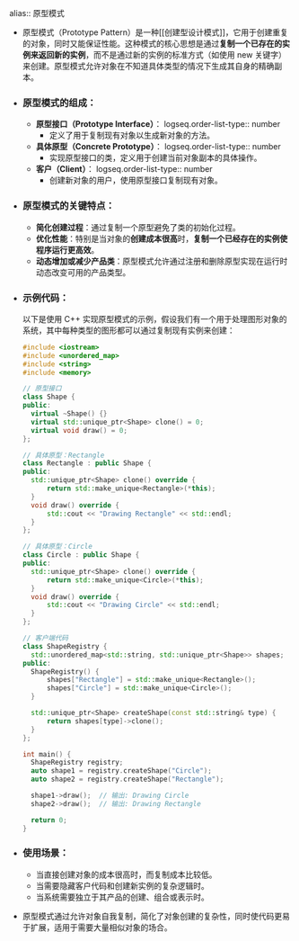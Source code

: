 alias:: 原型模式

- 原型模式（Prototype Pattern）是一种[[创建型设计模式]]，它用于创建重复的对象，同时又能保证性能。这种模式的核心思想是通过**复制一个已存在的实例来返回新的实例**，而不是通过新的实例的标准方式（如使用 new 关键字）来创建。原型模式允许对象在不知道具体类型的情况下生成其自身的精确副本。
- ### 原型模式的组成：
	- **原型接口（Prototype Interface）**：
	  logseq.order-list-type:: number
		- 定义了用于复制现有对象以生成新对象的方法。
	- **具体原型（Concrete Prototype）**：
	  logseq.order-list-type:: number
		- 实现原型接口的类，定义用于创建当前对象副本的具体操作。
	- **客户（Client）**：
	  logseq.order-list-type:: number
		- 创建新对象的用户，使用原型接口复制现有对象。
- ### 原型模式的关键特点：
	- **简化创建过程**：通过复制一个原型避免了类的初始化过程。
	- **优化性能**：特别是当对象的**创建成本很高**时，**复制一个已经存在的实例使程序运行更高效**。
	- **动态增加或减少产品类**：原型模式允许通过注册和删除原型实现在运行时动态改变可用的产品类型。
- ### 示例代码：
  以下是使用 C++ 实现原型模式的示例，假设我们有一个用于处理图形对象的系统，其中每种类型的图形都可以通过复制现有实例来创建：
  
  ```cpp
  #include <iostream>
  #include <unordered_map>
  #include <string>
  #include <memory>
  
  // 原型接口
  class Shape {
  public:
    virtual ~Shape() {}
    virtual std::unique_ptr<Shape> clone() = 0;
    virtual void draw() = 0;
  };
  
  // 具体原型：Rectangle
  class Rectangle : public Shape {
  public:
    std::unique_ptr<Shape> clone() override {
        return std::make_unique<Rectangle>(*this);
    }
    void draw() override {
        std::cout << "Drawing Rectangle" << std::endl;
    }
  };
  
  // 具体原型：Circle
  class Circle : public Shape {
  public:
    std::unique_ptr<Shape> clone() override {
        return std::make_unique<Circle>(*this);
    }
    void draw() override {
        std::cout << "Drawing Circle" << std::endl;
    }
  };
  
  // 客户端代码
  class ShapeRegistry {
    std::unordered_map<std::string, std::unique_ptr<Shape>> shapes;
  public:
    ShapeRegistry() {
        shapes["Rectangle"] = std::make_unique<Rectangle>();
        shapes["Circle"] = std::make_unique<Circle>();
    }
  
    std::unique_ptr<Shape> createShape(const std::string& type) {
        return shapes[type]->clone();
    }
  };
  
  int main() {
    ShapeRegistry registry;
    auto shape1 = registry.createShape("Circle");
    auto shape2 = registry.createShape("Rectangle");
  
    shape1->draw();  // 输出: Drawing Circle
    shape2->draw();  // 输出: Drawing Rectangle
  
    return 0;
  }
  ```
- ### 使用场景：
	- 当直接创建对象的成本很高时，而复制成本比较低。
	- 当需要隐藏客户代码和创建新实例的复杂逻辑时。
	- 当系统需要独立于其产品的创建、组合或表示时。
- 原型模式通过允许对象自我复制，简化了对象创建的复杂性，同时使代码更易于扩展，适用于需要大量相似对象的场合。